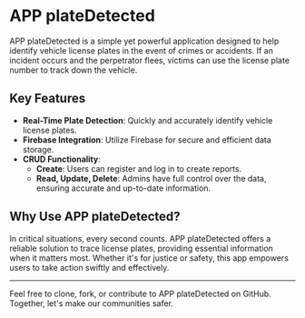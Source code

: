 # APP plateDetected

APP plateDetected is a simple yet powerful application designed to help identify vehicle license plates in the event of crimes or accidents. If an incident occurs and the perpetrator flees, victims can use the license plate number to track down the vehicle. 

## Key Features

- **Real-Time Plate Detection**: Quickly and accurately identify vehicle license plates.
- **Firebase Integration**: Utilize Firebase for secure and efficient data storage.
- **CRUD Functionality**: 
  - **Create**: Users can register and log in to create reports.
  - **Read, Update, Delete**: Admins have full control over the data, ensuring accurate and up-to-date information.

## Why Use APP plateDetected?

In critical situations, every second counts. APP plateDetected offers a reliable solution to trace license plates, providing essential information when it matters most. Whether it's for justice or safety, this app empowers users to take action swiftly and effectively.

---

Feel free to clone, fork, or contribute to APP plateDetected on GitHub. Together, let's make our communities safer.
